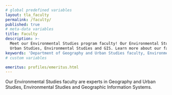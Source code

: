 ```yaml
---
# global predefined variables
layout: tla_faculty
permalink: /faculty/
published: true
# meta-data variables
title: Faculty
description: >-
  Meet our Environmental Studies program faculty! Our Environmental Studies faculty are experts in Geography and
  Urban Studies, Environmental Studies and GIS. Learn more about our faculty at the College of Liberal Arts at Temple University.
keywords: 'Department of Geography and Urban Studies faculty, Environmental Studies faculty, Environmental Studies program'
# custom variables

emeritus: profiles/emeritus.html
---
```

Our Environmental Studies faculty are experts in Geography and Urban Studies, Environmental Studies and Geographic Information Systems.
